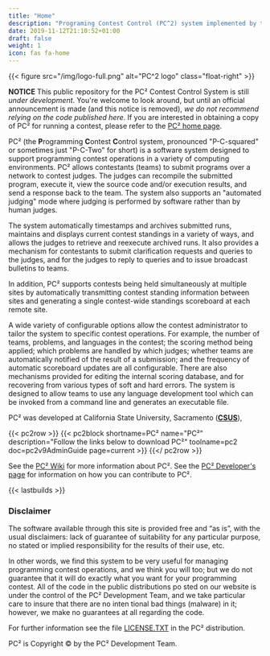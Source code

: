 ```yaml
---
title: "Home"
description: "Programing Contest Control (PC^2) system implemented by the PC^2 Development Team for use at the ICPC World Finals and other programming contests"
date: 2019-11-12T21:10:52+01:00
draft: false
weight: 1
icon: fas fa-home
---
```


{{< figure src="/img/logo-full.png" alt="PC^2 logo" class="float-right" >}}

**NOTICE**  This public repository for the PC&sup2; Contest Control System is still _under development_.  You're welcome to look around,
but until an official announcement is made (and this notice is removed), _we do not recommend relying on the code published here_.
If you are interested in obtaining a copy of PC&sup2; for running a contest, please refer to the [PC&sup2; home page](https://pc2.ecs.csus.edu).


PC&sup2; (the **P**rogramming **C**ontest **C**ontrol system,
pronounced "P-C-squared" or sometimes just "P-C-Two" for short) is a
software system designed to support programming contest operations in
a variety of computing environments.
PC&sup2; allows contestants
(teams) to submit programs over a network to contest
judges. The judges can recompile the submitted program,
execute it, view the source code and/or execution results, and send a
response back to the team.   The system also supports an "automated judging"
mode where judging is performed by software rather than by human judges.

The system automatically timestamps and archives submitted runs,
maintains and displays current contest standings in a variety of ways,
and allows the judges to retrieve and reexecute archived runs.
It also provides a mechanism for contestants to submit clarification
requests and queries to the judges, and for the judges to reply to
queries and to issue broadcast bulletins to teams.

In addition, PC&sup2; supports contests being held
simultaneously at multiple sites by automatically transmitting
contest standing information between sites and generating a single
contest-wide standings scoreboard at each remote site.

A wide variety of configurable options allow the contest
administrator to tailor the system to specific contest operations.
For example, the number of teams, problems, and languages in the contest;
the scoring method being applied; which problems are handled by which
judges; whether teams are automatically notified of the result of a
submission; and the frequency of automatic scoreboard updates are all
configurable.
There are also mechanisms provided for editing the internal scoring
database, and for recovering from various types of soft and hard errors.
The system is designed to allow teams to use any language
development tool which can be invoked from a command line and generates
an executable file.

PC&sup2;  was developed at California State University,
Sacramento (**<a href="https://www.csus.edu/">CSUS</a>**),


{{< pc2row >}}
    {{< pc2block shortname=PC&sup2; name="PC&sup2;" description="Follow the links below to download PC&sup2;" toolname=pc2 doc=pc2v9AdminGuide page=current >}}
{{</ pc2row >}}

See the <a href="https://github.com/pc2ccs/pc2v9/wiki">PC&sup2; Wiki</a> for more information about PC&sup2;. See the <a href="https://github.com/pc2ccs/pc2v9/wiki/PC2-Developer%27s-Wiki">PC&sup2; Developer's page</a> for information on how you can contribute to PC&sup2;.

{{< lastbuilds >}}

### Disclaimer

The software available through this site is provided free and “as is”, with the usual disclaimers: lack of guarantee of suitability
for any particular purpose, no stated or implied responsibility for the results of their use, etc.

In other words, we find this system to be very useful for managing programming contest operations, and we think you will too; but we
 do not guarantee that it will do exactly what you want for your programming contest. All of the code in the public distributions po
sted on our website is under the control of the PC&sup2; Development Team, and we take particular care to insure that there are no inten
tional bad things (malware) in it; however, we make no guarantees at all regarding the code.

For further information see the file [LICENSE.TXT](https://github.com/pc2ccs/pc2v9/blob/master/LICENSE.TXT) in the PC&sup2; distribution.

PC&sup2; is Copyright &copy; by the PC&sup2; Development Team.
